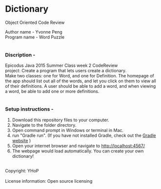# Dictionary
Object Oriented Code Review<br>

Author name - Yvonne Peng<br>
Program name - Word Puzzle<br>
<br>
### Discription -<br>
Epicodus Java 2015 Summer Class week 2 CodeReview<br>
project: Create a program that lets users create a dictionary.<br>
Make two classes: one for Word, and one for Definition. The homepage of the app should list out all of the words, and let you click on them to view all of their definitions. A user should be able to add a word, and when viewing a word, be able to add one or more definitions.<br>
<br>
### Setup instructions -<br>
1. Download this repository files to your computer.<br>
2. Navigate to the folder directory.<br>
3. Open command prompt in Windows or terminal in Mac.<br>
4. run "Gradle run". (If you have not installed Gradle, check out the <a href="https://gradle.org/getting-started-gradle-java/">Gradle website</a> )<br>
5. Open your internet browser and navigate to <a href="http://localhost:4567/">http://localhost:4567/</a><br>
6. The webpage would load automatically. You can create your own dictionary!<br>
<br>
Copyright: YHoP<br>
<br>
License information: Open source licensing<br>
